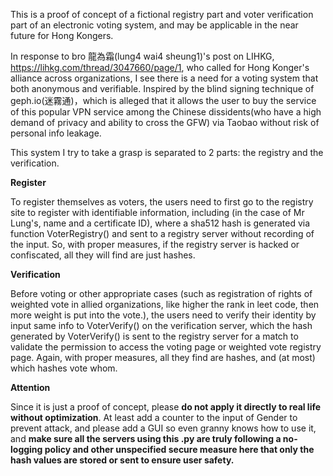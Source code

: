 This is a proof of concept of a fictional registry part and voter verification part of an electronic voting system, and may be applicable in the near future for Hong Kongers.  

In response to bro 龍為霜(lung4 wai4 sheung1)'s post on LIHKG, https://lihkg.com/thread/3047660/page/1, who called for Hong Konger's alliance across organizations, I see there is a need for a voting system that both anonymous and verifiable. Inspired by the blind signing technique of geph.io(迷霧通)，which is alleged that it allows the user to buy the service of this popular VPN service among the Chinese dissidents(who have a high demand of privacy and ability to cross the GFW) via Taobao without risk of personal info leakage.  

This system I try to take a grasp is separated to 2 parts: the registry and the verification. 

**Register**

To register themselves as voters, the users need to first go to the registry site to register with identifiable information, including (in the case of Mr Lung's, name and a certificate ID), where a sha512 hash is generated via function VoterRegistry() and sent to a registry server without recording of the input. So, with proper measures, if the registry server is hacked or confiscated, all they will find are just hashes.

**Verification**

Before voting or other appropriate cases (such as registration of rights of weighted vote in allied organizations, like higher the rank in leet code, then more weight is put into the vote.), the users need to verify their identity by input same info to VoterVerify() on the verification server, which the hash generated by VoterVerify() is sent to the registry server for a match to validate the permission to access the voting page or weighted vote registry page. Again, with proper measures, all they find are hashes, and (at most) which hashes vote whom.

**Attention**

Since it is just a proof of concept, please **do not apply it directly to real life without optimization**. At least add a counter to the input of Gender to prevent attack, and please add a GUI so even granny knows how to use it, and **make sure all the servers using this .py are truly following a no-logging policy and other unspecified secure measure here that only the hash values are stored or sent to ensure user safety.**
